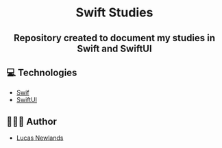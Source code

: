 <h1 align="center">Swift Studies</h1>
<h2 align="center">Repository created to document my studies in Swift and SwiftUI</h2>

## 💻 Technologies

- [Swif](https://www.apple.com/br/swift/)
- [SwiftUI](https://developer.apple.com/tutorials/swiftui)

## 👨🏻‍💻 Author

- [Lucas Newlands](https://github.com/newlandslucas)
